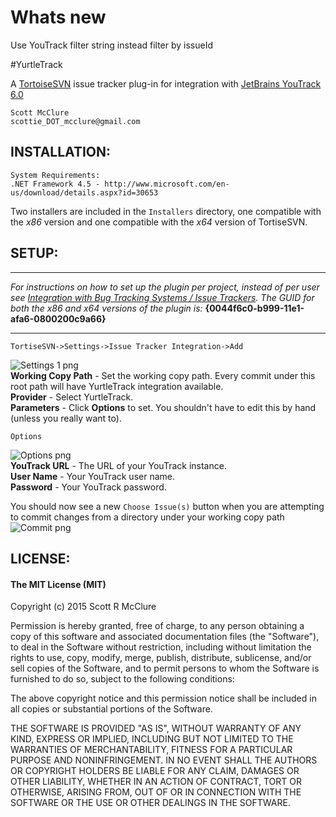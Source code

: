 # Whats new

Use YouTrack filter string instead filter by issueId

#YurtleTrack

A [TortoiseSVN](http://tortoisesvn.net/ "TortoiseSVN") issue tracker plug-in for integration with [JetBrains YouTrack 6.0](http://www.jetbrains.com/youtrack/ "YouTrack")  

    Scott McClure
    scottie_DOT_mcclure@gmail.com

## INSTALLATION:

    System Requirements:  
    .NET Framework 4.5 - http://www.microsoft.com/en-us/download/details.aspx?id=30653
    
Two installers are included in the `Installers` directory, one compatible with the *x86* version and one compatible with the *x64* version of TortiseSVN.
	
## SETUP:
***
*For instructions on how to set up the plugin per project, instead of per user see [Integration with Bug Tracking Systems / Issue Trackers](http://tortoisesvn.net/docs/release/TortoiseSVN_en/tsvn-dug-bugtracker.html "TortoiseSVN"). The GUID for both the x86 and x64 versions of the plugin is:* **{0044f6c0-b999-11e1-afa6-0800200c9a66}**  
***
`TortiseSVN->Settings->Issue Tracker Integration->Add` 

![Settings 1 png](https://github.com/scottiemc7/YurtleTrack/raw/master/README_img/Settings1.png "Issue Tracker Integration->Add")  
**Working Copy Path** - Set the working copy path. Every commit under this root path will have YurtleTrack integration available.  
**Provider** - Select YurtleTrack.  
**Parameters** - Click **Options** to set. You shouldn't have to edit this by hand (unless you really want to).  

`Options`  

![Options png](https://github.com/scottiemc7/YurtleTrack/raw/master/README_img/Settings2.png "Options")  
**YouTrack URL** - The URL of your YouTrack instance.  
**User Name** - Your YouTrack user name.  
**Password** - Your YouTrack password.    

You should now see a new `Choose Issue(s)` button when you are attempting to commit changes from a directory under your working copy path  
![Commit png](https://github.com/scottiemc7/YurtleTrack/raw/master/README_img/Commit.png "Commit")

## LICENSE:
#### The MIT License (MIT)

Copyright (c) 2015 Scott R McClure

Permission is hereby granted, free of charge, to any person obtaining a copy of this software and associated documentation files (the "Software"), to deal in the Software without restriction, including without limitation the rights to use, copy, modify, merge, publish, distribute, sublicense, and/or sell copies of the Software, and to permit persons to whom the Software is furnished to do so, subject to the following conditions:

The above copyright notice and this permission notice shall be included in all copies or substantial portions of the Software.

THE SOFTWARE IS PROVIDED "AS IS", WITHOUT WARRANTY OF ANY KIND, EXPRESS OR IMPLIED, INCLUDING BUT NOT LIMITED TO THE WARRANTIES OF MERCHANTABILITY, FITNESS FOR A PARTICULAR PURPOSE AND NONINFRINGEMENT. IN NO EVENT SHALL THE AUTHORS OR COPYRIGHT HOLDERS BE LIABLE FOR ANY CLAIM, DAMAGES OR OTHER LIABILITY, WHETHER IN AN ACTION OF CONTRACT, TORT OR OTHERWISE, ARISING FROM, OUT OF OR IN CONNECTION WITH THE SOFTWARE OR THE USE OR OTHER DEALINGS IN THE SOFTWARE.
